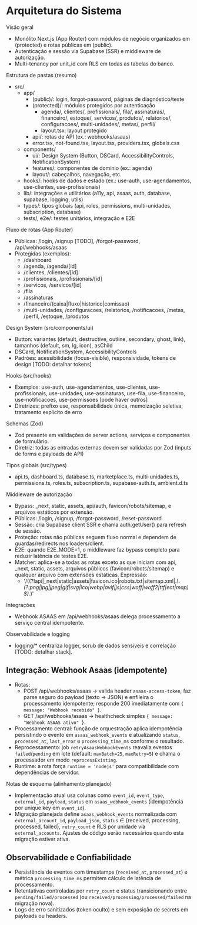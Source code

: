# Arquitetura do Sistema

Visão geral
- Monólito Next.js (App Router) com módulos de negócio organizados em (protected) e rotas públicas em (public).
- Autenticação e sessão via Supabase (SSR) e middleware de autorização.
- Multi-tenancy por unit_id com RLS em todas as tabelas do banco.

Estrutura de pastas (resumo)
- src/
  - app/
    - (public)/: login, forgot-password, páginas de diagnóstico/teste
    - (protected)/: módulos protegidos por autenticação
      - agenda/, clientes/, profissionais/, fila/, assinaturas/, financeiro/, estoque/, servicos/, produtos/, relatorios/, configuracoes/, multi-unidades/, metas/, perfil/
      - layout.tsx: layout protegido
    - api/: rotas de API (ex.: webhooks/asaas)
    - error.tsx, not-found.tsx, layout.tsx, providers.tsx, globals.css
  - components/
    - ui/: Design System (Button, DSCard, AccessibilityControls, NotificationSystem)
    - features/: componentes de domínio (ex.: agenda)
    - layout/: cabeçalhos, navegação, etc.
  - hooks/: hooks de dados e estado (ex.: use-auth, use-agendamentos, use-clientes, use-profissionais)
  - lib/: integrações e utilitários (a11y, api, asaas, auth, database, supabase, logging, utils)
  - types/: tipos globais (api, roles, permissions, multi-unidades, subscription, database)
  - tests/, e2e/: testes unitários, integração e E2E

Fluxo de rotas (App Router)
- Públicas: /login, /signup [TODO], /forgot-password, /api/webhooks/asaas
- Protegidas (exemplos):
  - /dashboard
  - /agenda, /agenda/[id]
  - /clientes, /clientes/[id]
  - /profissionais, /profissionais/[id]
  - /servicos, /servicos/[id]
  - /fila
  - /assinaturas
  - /financeiro/(caixa|fluxo|historico|comissao)
  - /multi-unidades, /configuracoes, /relatorios, /notificacoes, /metas, /perfil, /estoque, /produtos

Design System (src/components/ui)
- Button: variantes (default, destructive, outline, secondary, ghost, link), tamanhos (default, sm, lg, icon), asChild
- DSCard, NotificationSystem, AccessibilityControls
- Padrões: acessibilidade (focus-visible), responsividade, tokens de design [TODO: detalhar tokens]

Hooks (src/hooks)
- Exemplos: use-auth, use-agendamentos, use-clientes, use-profissionais, use-unidades, use-assinaturas, use-fila, use-financeiro, use-notificacoes, use-permissoes [pode haver outros]
- Diretrizes: prefixo use, responsabilidade única, memoização seletiva, tratamento explícito de erro

Schemas (Zod)
- Zod presente em validações de server actions, serviços e componentes de formulário.
- Diretriz: todas as entradas externas devem ser validadas por Zod (inputs de forms e payloads de API)

Tipos globais (src/types)
- api.ts, dashboard.ts, database.ts, marketplace.ts, multi-unidades.ts, permissions.ts, roles.ts, subscription.ts, supabase-auth.ts, ambient.d.ts

Middleware de autorização
- Bypass: _next, static, assets, api/auth, favicon/robots/sitemap, e arquivos estáticos por extensão.
- Públicas: /login, /signup, /forgot-password, /reset-password
- Sessão: cria Supabase client SSR e chama auth.getUser() para refresh de sessão.
- Proteção: rotas não públicas seguem fluxo normal e dependem de guardas/redirects nos loaders/client.
- E2E: quando E2E_MODE=1, o middleware faz bypass completo para reduzir latência de testes E2E.
- Matcher: aplica-se a todas as rotas exceto as que iniciam com api, _next, static, assets, arquivos públicos (favicon/robots/sitemap) e qualquer arquivo com extensões estáticas. Expressão:
  - '/((?!api|_next|static|assets|favicon.ico|robots.txt|sitemap.xml|.*\\.(?:png|jpg|jpeg|gif|svg|ico|webp|avif|js|css|woff|woff2|ttf|eot|map)$).*)'

Integrações
- Webhook ASAAS em /api/webhooks/asaas delega processamento a serviço central idempotente.

Observabilidade e logging
- logging/* centraliza logger, scrub de dados sensíveis e correlação [TODO: detalhar stack].

## Integração: Webhook Asaas (idempotente)
- Rotas:
  - POST /api/webhooks/asaas → valida header `asaas-access-token`, faz parse seguro do payload (texto → JSON) e enfileira o processamento idempotente; responde 200 imediatamente com `{ message: "Webhook recebido" }`.
  - GET /api/webhooks/asaas → healthcheck simples `{ message: "Webhook ASAAS ativo" }`.
- Processamento central: função de orquestração aplica idempotência persistindo o evento em `asaas_webhook_events` e atualizando `status`, `processed_at`, `last_error` e `processing_time_ms` conforme o resultado.
- Reprocessamento: job `retryAsaasWebhookEvents` reavalia eventos `failed`/`pending` em lote (default: `maxBatch=25`, `maxRetry=5`) e chama o processador em modo `reprocessExisting`.
- Runtime: a rota força `runtime = 'nodejs'` para compatibilidade com dependências de servidor.

Notas de esquema (alinhamento planejado)
- Implementação atual usa colunas como `event_id`, `event_type`, `external_id`, `payload`, `status` em `asaas_webhook_events` (idempotência por unique key em `event_id`).
- Migração planejada define `asaas_webhook_events` normalizada com `external_account_id`, `payload_json`, `status` ∈ {received, processing, processed, failed}, `retry_count` e RLS por unidade via `external_accounts`. Ajustes de código serão necessários quando esta migração estiver ativa.

## Observabilidade e Confiabilidade
- Persistência de eventos com timestamps (`received_at`, `processed_at`) e métrica `processing_time_ms` permitem cálculo de latência de processamento.
- Retentativas controladas por `retry_count` e status transicionando entre `pending/failed/processed` (ou `received/processing/processed/failed` na migração nova).
- Logs de erro sanitizados (token oculto) e sem exposição de secrets em payloads ou headers.
